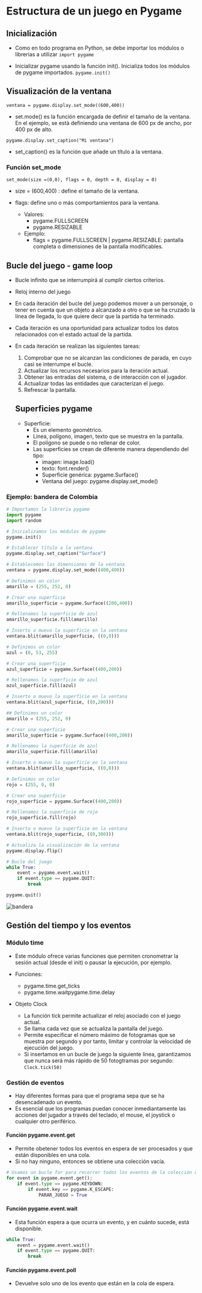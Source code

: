 # Estructura de un juego en  Pygame

## Inicialización

- Como en todo programa en Python, se debe importar los módulos o librerias a utilizar
```import pygame```

- Inicializar pygame usando la función init(). Inicializa todos los módulos de pygame importados.
```pygame.init()```

## Visualización de la ventana

```ventana = pygame.display.set_mode((600,400))```

- set.mode() es la función encargada de definir el tamaño de la ventana. En el ejemplo, se està definiendo una ventana de 600 px de ancho, por 400 px de alto.

`pygame.display.set_caption("Mi ventana")`

- set_caption() es la función que añade un título a la ventana.

### Función set_mode

`set_mode(size =(0,0), flags = 0, depth = 0, display = 0)`

- size = (600,400) : define el tamaño de la ventana.

- flags: define uno o más comportamientos para la ventana.
    - Valores:
        - pygame.FULLSCREEN
        - pygame.RESIZABLE
    - Ejemplo:
        - flags = pygame.FULLSCREEN | pygame.RESIZABLE: pantalla completa o dimensiones de la pantalla modificables.

## Bucle del juego - game loop

- Bucle infinito que se interrumpirá al cumplir ciertos criterios.
- Reloj interno del juego
- En cada iteración del bucle del juego podemos mover a un personaje, o tener en cuenta que un objeto a alcanzado a otro o que se ha cruzado la línea de llegada, lo que quiere decir que la partida ha terminado.
- Cada iteración es una oportunidad para actualizar todos los datos relacionados con el estado actual de la partida.
- En cada iteración se realizan las siguientes tareas: 
    1. Comprobar que no se alcanzan las condiciones de parada, en cuyo casi se interrumpe el  bucle.
    2. Actualizar los recursos necesarios para la iteración actual.
    3. Obtener las entradas del sistema, o de interacción con el jugador.
    4. Actualizar todas las entidades que caracterizan el juego.
    5. Refrescar la pantalla.

    ## Superficies pygame
    - Superficie: 
      - Es un elemento geométrico.
      - Linea, polígono, imagen, texto que se muestra en la pantalla.
      - El polígono se puede o no rellenar de color.
      - Las superficies se crean de diferente manera dependiendo del tipo:
           - imagen: image.load()
           - texto: font.render()
           - Superficie genérica: pygame.Surface()
           - Ventana del juego: pygame.display.set_mode()

### Ejemplo: bandera de Colombia
```Python
# Importamos la librería pygame
import pygame
import random

# Inicializamos los módulos de pygame
pygame.init()

# Establecer título a la ventana
pygame.display.set_caption("Surface")

# Establecemos las dimensiones de la ventana
ventana = pygame.display.set_mode((400,400))

# Definimos un color
amarillo = (255, 252, 0)

# Crear una superficie 
amarillo_superficie = pygame.Surface((200,400))

# Rellenamos la superficie de azul
amarillo_superficie.fill(amarillo)

# Inserto o muevo la superficie en la ventana
ventana.blit(amarillo_superficie, ((0,0)))

# Definimos un color
azul = (0, 53, 255)

# Crear una superficie 
azul_superficie = pygame.Surface((400,200))

# Rellenamos la superficie de azul
azul_superficie.fill(azul)

# Inserto o muevo la superficie en la ventana
ventana.blit(azul_superficie, ((0,200)))

## Definimos un color
amarillo = (255, 252, 0)

# Crear una superficie 
amarillo_superficie = pygame.Surface((400,200))

# Rellenamos la superficie de azul
amarillo_superficie.fill(amarillo)

# Inserto o muevo la superficie en la ventana
ventana.blit(amarillo_superficie, ((0,0)))

# Definimos un color
rojo = (255, 0, 0)

# Crear una superficie 
rojo_superficie = pygame.Surface((400,200))

# Rellenamos la superficie de rojo
rojo_superficie.fill(rojo)

# Inserto o muevo la superficie en la ventana
ventana.blit(rojo_superficie, ((0,300)))

# Actualiza la visualización de la ventana
pygame.display.flip()

# Bucle del juego
while True:
    event = pygame.event.wait()
    if event.type == pygame.QUIT:
        break

pygame.quit()
```
![bandera](bandera.jpg "Ejemplo")

## Gestión del tiempo y los eventos

### Módulo time

- Este módulo ofrece varias funciones que permiten cronometrar la sesión actual (desde el init) o pausar la ejecución, por ejemplo.
- Funciones:
    - pygame.time.get_ticks
    - pygame.time.waitpygame.time.delay

- Objeto Clock
    - La función tick permite actualizar el reloj asociado con el juego actual.
    - Se llama cada vez que se actualiza la pantalla del juego.
    - Permite especificar el número máximo de fotogramas que se muestra por segundo y por tanto, limitar y controlar la velocidad de ejecución del juego.
    - Si insertamos en un bucle de juego la siguiente línea, garantizamos que nunca será más rápido de 50 fotogtramas por segundo: `Clock.tick(50)`

### Gestión de eventos
- Hay diferentes formas para que el programa sepa que se ha desencadenado un evento.
- Es esencial que los programas puedan conocer inmediantamente las acciones del jugador a través del teclado, el mouse, el joystick o cualquier otro periférico.

#### Función pygame.event.get
- Permite obetener todos los eventos en espera de ser procesados y que están disponibles en una cola.
- Si no hay ninguno, entonces se obtiene una colección vacía.
```Python
# Usamos un bucle for para recorrer todos los eventos de la colección obtenida a llamar al llamar a la función get.
for event in pygame.event.get():
    if event.type == pygame.KEYDOWN:
        if event.key == pygame.K_ESCAPE:
            PARAR_JUEGO = True
```
#### Función pygame.event.wait
- Esta función espera a que ocurra un evento, y en cuánto sucede, está disponible.
```Python
while True:
    event = pygame.event.wait()
    if event.type == pygame.QUIT:
        break
```

#### Función pygame.event.poll
- Devuelve solo uno de los evento que están en la cola de espera.